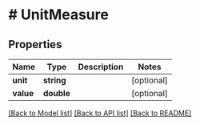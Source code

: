 # # UnitMeasure

## Properties

Name | Type | Description | Notes
------------ | ------------- | ------------- | -------------
**unit** | **string** |  | [optional] 
**value** | **double** |  | [optional] 

[[Back to Model list]](../../README.md#documentation-for-models) [[Back to API list]](../../README.md#documentation-for-api-endpoints) [[Back to README]](../../README.md)


